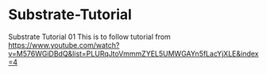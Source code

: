 # Substrate-Tutorial
Substrate Tutorial 01
This is to follow tutorial from https://www.youtube.com/watch?v=M576WGiDBdQ&list=PLURqJtoVmmmZYEL5UMWGAYn5fLacYjXLE&index=4
